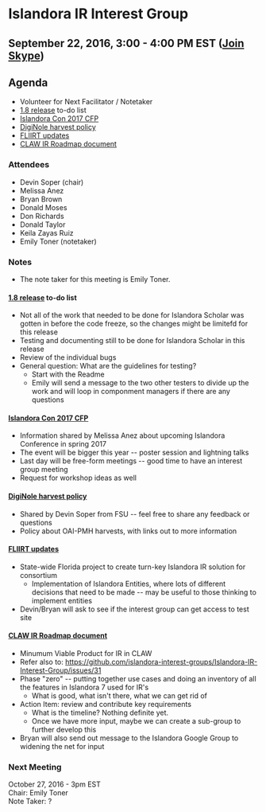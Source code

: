 # Islandora IR Interest Group
## September 22, 2016, 3:00 - 4:00 PM EST ([Join Skype](https://join.skype.com/xPZzsXVPXkho))

## Agenda
* Volunteer for Next Facilitator / Notetaker
* [1.8 release](https://docs.google.com/spreadsheets/d/1PRv2Xo-sNE_sDJHUT5OvTXmNiSHnkdJgwo7VsFkIUgY/edit?pref=2&pli=1#gid=211974923) to-do list
* [Islandora Con 2017 CFP](http://www.islandora.ca/content/islandoracon-2017-call-proposals-now-open)
* [DigiNole harvest policy](https://drive.google.com/open?id=0B-MRzkC5X-UmMzk3M0UtRXJIa3M)
* [FLIIRT updates](https://fliirt.wiki.flvc.org/wiki/index.php/Main_Page#Sept._6.2C_2016:_Code_changes_on_ir-test.digital.flvc.org)
* [CLAW IR Roadmap document](https://docs.google.com/document/d/1pFpL1PK1Tk3FSini2nZeDajw8PyXnh-2xBNOnM6fbvM/edit?usp=sharing)

### Attendees
* Devin Soper (chair)
* Melissa Anez
* Bryan Brown
* Donald Moses
* Don Richards
* Donald Taylor
* Keila Zayas Ruiz
* Emily Toner (notetaker)

### Notes
* The note taker for this meeting is Emily Toner. 

#### [1.8 release](https://docs.google.com/spreadsheets/d/1PRv2Xo-sNE_sDJHUT5OvTXmNiSHnkdJgwo7VsFkIUgY/edit?pref=2&pli=1#gid=211974923) to-do list
* Not all of the work that needed to be done for Islandora Scholar was gotten in before the code freeze, so the changes might be limitefd for this release
* Testing and documenting still to be done for Islandora Scholar in this release
* Review of the individual bugs
* General question: What are the guidelines for testing?
  * Start with the Readme
  * Emily will send a message to the two other testers to divide up the work and will loop in componment managers if there are any questions

#### [Islandora Con 2017 CFP](http://www.islandora.ca/content/islandoracon-2017-call-proposals-now-open)
* Information shared by Melissa Anez about upcoming Islandora Conference in spring 2017
* The event will be bigger this year -- poster session and lightning talks
* Last day will be free-form meetings -- good time to have an interest group meeting
* Request for workshop ideas as well

#### [DigiNole harvest policy](https://drive.google.com/open?id=0B-MRzkC5X-UmMzk3M0UtRXJIa3M)
* Shared by Devin Soper from FSU -- feel free to share any feedback or questions
* Policy about OAI-PMH harvests, with links out to more information 

####  [FLIIRT updates](https://fliirt.wiki.flvc.org/wiki/index.php/Main_Page#Sept._6.2C_2016:_Code_changes_on_ir-test.digital.flvc.org)
* State-wide Florida project to create turn-key Islandora IR solution for consortium
  * Implementation of Islandora Entities, where lots of different decisions that need to be made -- may be useful to those thinking to implement entities
* Devin/Bryan will ask to see if the interest group can get access to test site

#### [CLAW IR Roadmap document](https://docs.google.com/document/d/1pFpL1PK1Tk3FSini2nZeDajw8PyXnh-2xBNOnM6fbvM/edit?usp=sharing)
* Minumum Viable Product for IR in CLAW
* Refer also to: https://github.com/islandora-interest-groups/Islandora-IR-Interest-Group/issues/31
* Phase "zero" -- putting together use cases and doing an inventory of all the features in Islandora 7 used for IR's 
	* What is good, what isn't there, what we can get rid of
* Action Item: review and contribute key requirements
	* What is the timeline? Nothing definite yet. 
  * Once we have more input, maybe we can create a sub-group to further develop this
* Bryan will also send out message to the Islandora Google Group to widening the net for input

### Next Meeting
October 27, 2016 - 3pm EST<br/>
Chair: Emily Toner<br/>
Note Taker: ?
